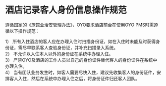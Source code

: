 # 酒店记录客人身份信息操作规范

 遵循国家的《旅馆业治安管理办法》，OYO要求酒店前台在使用OYO PMS时需遵循以下操作规范：  
  
1） 所有入住酒店的客人应在办理入住时扫描身份证，如在入住时未能及时获得身份证，需尽早联系客人查验身份证，并补充扫描录入系统。  
2） 不允许以入住本人以外的身份证在系统中办理入住。  
3） 严禁OYO及酒店的工作人员以自己的身份证件替代客人的身份证件在系统中办理入住。  
4） 当有团队业务发生时，如客人需要尽快入住，建议先收集客人的身份证件，安排客人入住，然后在系统中办理入住之后，将身份证件归还客人团队。

